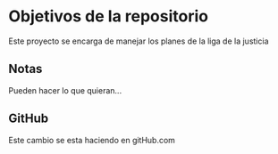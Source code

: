# Objetivos de la repositorio

Este proyecto se encarga de manejar los planes de la liga de la justicia


## Notas
Pueden hacer lo que quieran...

## GitHub
Este cambio se esta haciendo en gitHub.com

